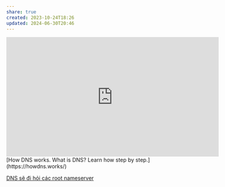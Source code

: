 ```yaml
---
share: true
created: 2023-10-24T18:26
updated: 2024-06-30T20:46
---
```

<iframe width="560" height="315" src="https://www.youtube.com/embed/3eqEl6scOvw" title="YouTube video player" frameborder="0" allow="accelerometer; autoplay; clipboard-write; encrypted-media; gyroscope; picture-in-picture; web-share" referrerpolicy="strict-origin-when-cross-origin" allowfullscreen></iframe>
[How DNS works. What is DNS? Learn how step by step.](https://howdns.works/)

[DNS sẽ đi hỏi các root nameserver](./DNS%20s%E1%BA%BD%20%C4%91i%20h%E1%BB%8Fi%20c%C3%A1c%20root%20nameserver.md)